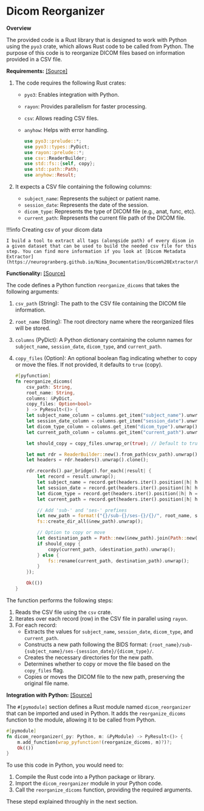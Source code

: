 # Dicom Reorganizer

**Overview**

The provided code is a Rust library that is designed to work with Python using the `pyo3` crate, which allows Rust code to be called from Python. The purpose of this code is to reorganize DICOM files based on information provided in a CSV file.

**Requirements:** [[Source]]()

1. The code requires the following Rust crates:
    - `pyo3`: Enables integration with Python.
    - `rayon`: Provides parallelism for faster processing.
    - `csv`: Allows reading CSV files.
    - `anyhow`: Helps with error handling.

        ```rust
        use pyo3::prelude::*;
        use pyo3::types::PyDict;
        use rayon::prelude::*;
        use csv::ReaderBuilder;
        use std::fs::{self, copy};
        use std::path::Path;
        use anyhow::Result;
        ```

2. It expects a CSV file containing the following columns:
    - `subject_name`: Represents the subject or patient name.
    - `session_date`: Represents the date of the session.
    - `dicom_type`: Represents the type of DICOM file (e.g., anat, func, etc).
    - `current_path`: Represents the current file path of the DICOM file.


!!!info Creating csv of your dicom data

    I build a tool to extract all tags (alongside path) of every disom in a given dataset that can be used to build the needed csv file for this step. You can find more information if you look at [Dicom Metadata Extractor](https://neurogranberg.github.io/Nima_Documentation/Dicom%20Extractor/Usage/)

**Functionality:** [[Source]](https://github.com/NeuroGranberg/dicom_reorganizer/blob/fe6f2164c39ee490a68cdec89d416673491a18cd/src/lib.rs#L9C1-L42C2)

The code defines a Python function `reorganize_dicoms` that takes the following arguments:

1. `csv_path` (String): The path to the CSV file containing the DICOM file information.
2. `root_name` (String): The root directory name where the reorganized files will be stored.
3. `columns` (PyDict): A Python dictionary containing the column names for `subject_name`, `session_date`, `dicom_type`, and `current_path`.
4. `copy_files` (Option<bool>): An optional boolean flag indicating whether to copy or move the files. If not provided, it defaults to `true` (copy).



    ```rust
    #[pyfunction]
    fn reorganize_dicoms(
        csv_path: String,
        root_name: String,
        columns: &PyDict,
        copy_files: Option<bool>
        ) -> PyResult<()> {
        let subject_name_column = columns.get_item("subject_name").unwrap().extract::<&str>().unwrap();
        let session_date_column = columns.get_item("session_date").unwrap().extract::<&str>().unwrap();
        let dicom_type_column = columns.get_item("dicom_type").unwrap().extract::<&str>().unwrap();
        let current_path_column = columns.get_item("current_path").unwrap().extract::<&str>().unwrap();

        let should_copy = copy_files.unwrap_or(true); // Default to true if not specified

        let mut rdr = ReaderBuilder::new().from_path(csv_path).unwrap();
        let headers = rdr.headers().unwrap().clone();

        rdr.records().par_bridge().for_each(|result| {
            let record = result.unwrap();
            let subject_name = record.get(headers.iter().position(|h| h == subject_name_column).unwrap()).unwrap();
            let session_date = record.get(headers.iter().position(|h| h == session_date_column).unwrap()).unwrap();
            let dicom_type = record.get(headers.iter().position(|h| h == dicom_type_column).unwrap()).unwrap();
            let current_path = record.get(headers.iter().position(|h| h == current_path_column).unwrap()).unwrap();

            // Add 'sub-' and 'ses-' prefixes
            let new_path = format!("{}/sub-{}/ses-{}/{}/", root_name, subject_name, session_date, dicom_type);
            fs::create_dir_all(&new_path).unwrap();

            // Option to copy or move
            let destination_path = Path::new(&new_path).join(Path::new(current_path).file_name().unwrap());
            if should_copy {
                copy(current_path, &destination_path).unwrap();
            } else {
                fs::rename(current_path, destination_path).unwrap();
            }
        });

        Ok(())
    }
    ```

The function performs the following steps:

1. Reads the CSV file using the `csv` crate.
2. Iterates over each record (row) in the CSV file in parallel using `rayon`.
3. For each record:
    - Extracts the values for `subject_name`, `session_date`, `dicom_type`, and `current_path`.
    - Constructs a new path following the BIDS format: `{root_name}/sub-{subject_name}/ses-{session_date}/{dicom_type}/`.
    - Creates the necessary directories for the new path.
    - Determines whether to copy or move the file based on the `copy_files` flag.
    - Copies or moves the DICOM file to the new path, preserving the original file name.

**Integration with Python:**  [[Source]](https://github.com/NeuroGranberg/dicom_reorganizer/blob/fe6f2164c39ee490a68cdec89d416673491a18cd/src/lib.rs#L44C1-L48C2)

The `#[pymodule]` section defines a Rust module named `dicom_reorganizer` that can be imported and used in Python. It adds the `reorganize_dicoms` function to the module, allowing it to be called from Python.

```rust
#[pymodule]
fn dicom_reorganizer(_py: Python, m: &PyModule) -> PyResult<()> {
    m.add_function(wrap_pyfunction!(reorganize_dicoms, m)?)?;
    Ok(())
}
```

To use this code in Python, you would need to:

1. Compile the Rust code into a Python package or library.
2. Import the `dicom_reorganizer` module in your Python code.
3. Call the `reorganize_dicoms` function, providing the required arguments.

These stepd explained throughly in the next section.